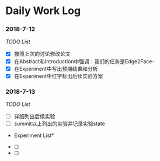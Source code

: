 # Daily Work Log
### 2018-7-12
*TODO List*

- [x] 按照上次的讨论修改论文
- [x] 在Abstract和Introduction中强调：我们的任务是Edge2Face- 
- [x] 在Experiment中写出预期结果和分析
- [x] 在Experiment中红字标出后续实验方案

### 2018-7-13
*TODO List*
- [ ] 详细列出后续实验
- [ ] summit以上列出的实验并记录实验state

* Experiment List*
- [ ] 
- [ ]
